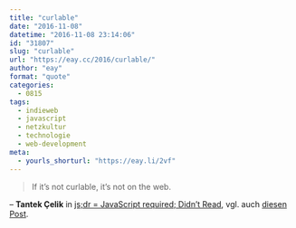 ```yaml
---
title: "curlable"
date: "2016-11-08"
datetime: "2016-11-08 23:14:06"
id: "31807"
slug: "curlable"
url: "https://eay.cc/2016/curlable/"
author: "eay"
format: "quote"
categories:
  - 0815
tags:
  - indieweb
  - javascript
  - netzkultur
  - technologie
  - web-development
meta:
  - yourls_shorturl: "https://eay.li/2vf"
---
```


> If it’s not curlable, it’s not on the web.

– **Tantek Çelik** in [js;dr = JavaScript required; Didn’t Read](http://tantek.com/2015/069/t1/js-dr-javascript-required-dead), vgl. auch [diesen Post](http://tantek.com/2016/311/t3/js-dr-in-print).
